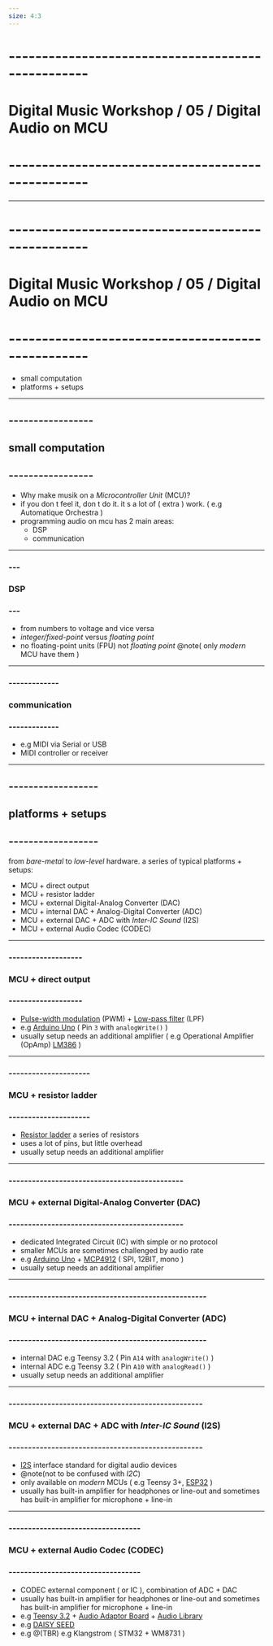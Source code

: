 ```yaml
---
size: 4:3
---
```


# \--------------------------------------------------
# Digital Music Workshop / 05 / Digital Audio on MCU
# \--------------------------------------------------

---

# \--------------------------------------------------
# Digital Music Workshop / 05 / Digital Audio on MCU
# \--------------------------------------------------

- small computation
- platforms + setups

---

## \-----------------
## small computation
## \-----------------

- Why make musik on a *Microcontroller Unit* (MCU)?
- if you don t feel it, don t do it. it s a lot of ( extra ) work. ( e.g Automatique Orchestra )
- programming audio on mcu has 2 main areas:
    - DSP
    - communication

---

### \---
### DSP
### \---

- from numbers to voltage and vice versa 
- *integer/fixed-point* versus *floating point*
- no floating-point units (FPU) not *floating point* @note( only *modern* MCU have them )

---

### \-------------
### communication
### \-------------

- e.g MIDI via Serial or USB
- MIDI controller or receiver

---

## \------------------
## platforms + setups
## \------------------

from *bare-metal* to *low-level* hardware. a series of typical platforms + setups:

- MCU + direct output
- MCU + resistor ladder
- MCU + external Digital-Analog Converter (DAC)
- MCU + internal DAC + Analog-Digital Converter (ADC)
- MCU + external DAC + ADC with *Inter-IC Sound* (I2S)
- MCU + external Audio Codec (CODEC) 

---

### \-------------------
### MCU + direct output
### \-------------------

- [Pulse-width modulation](https://en.wikipedia.org/wiki/Pulse-width_modulation) (PWM) + [Low-pass filter](https://en.wikipedia.org/wiki/Low-pass_filter) (LPF)
- e.g [Arduino Uno](https://store.arduino.cc/arduino-uno-rev3) ( Pin `3` with `analogWrite()` )
- usually setup needs an additional amplifier ( e.g Operational Amplifier (OpAmp) [LM386](https://en.wikipedia.org/wiki/LM386) )

---
 
### \---------------------
### MCU + resistor ladder
### \---------------------

- [Resistor ladder](https://en.wikipedia.org/wiki/Resistor_ladder) a series of resistors
- uses a lot of pins, but little overhead
- usually setup needs an additional amplifier

---

### \---------------------------------------------
### MCU + external Digital-Analog Converter (DAC)
### \---------------------------------------------

- dedicated Integrated Circuit (IC) with simple or no protocol
- smaller MCUs are sometimes challenged by audio rate
- e.g [Arduino Uno](https://store.arduino.cc/arduino-uno-rev3) + [MCP4912](https://ww1.microchip.com/downloads/en/DeviceDoc/22248a.pdf) ( SPI, 12BIT, mono )
- usually setup needs an additional amplifier

---

### \---------------------------------------------------
### MCU + internal DAC + Analog-Digital Converter (ADC)
### \---------------------------------------------------

- internal DAC e.g Teensy 3.2 ( Pin `A14` with `analogWrite()` )
- internal ADC e.g Teensy 3.2 ( Pin `A10` with `analogRead()` )
- usually setup needs an additional amplifier

---

### \--------------------------------------------------
### MCU + external DAC + ADC with *Inter-IC Sound* (I2S)
### \--------------------------------------------------

- [I2S](https://en.wikipedia.org/wiki/I²S) interface standard for digital audio devices
- @note(not to be confused with *I2C*)
- only available on *modern* MCUs ( e.g Teensy 3+, [ESP32](https://en.wikipedia.org/wiki/ESP32) )
- usually has built-in amplifier for headphones or line-out and sometimes has built-in amplifier for microphone + line-in

---

### \----------------------------------
### MCU + external Audio Codec (CODEC) 
### \----------------------------------

- CODEC external component ( or IC ), combination of ADC + DAC
- usually has built-in amplifier for headphones or line-out and sometimes has built-in amplifier for microphone + line-in
- e.g [Teensy 3.2](https://www.pjrc.com/store/teensy32.html) + [Audio Adaptor Board](https://www.pjrc.com/store/teensy3_audio.html) + [Audio Library](https://www.pjrc.com/teensy/td_libs_Audio.html)
- e.g [DAISY SEED](https://www.electro-smith.com/daisy/daisy)
- e.g @(TBR) e.g Klangstrom ( STM32 + WM8731 ) 
